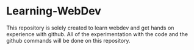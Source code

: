 # Learning-WebDev
This repository is solely created to learn webdev and get hands on experience with github. All of the experimentation with the code and the github commands will be done on this repository.

